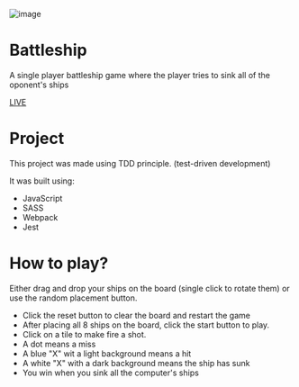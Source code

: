 ![image](https://user-images.githubusercontent.com/95282692/151598419-570f739e-2e87-43d9-80bd-5863d00eef57.png)

# Battleship
A single player battleship game where the player tries to sink all of the oponent's ships

[LIVE](morepog.github.io/battleship)
# Project
This project was made using TDD principle. (test-driven development)

It was built using:
- JavaScript
- SASS
- Webpack
- Jest

# How to play?
Either drag and drop your ships on the board (single click to rotate them) or use the random placement button.

- Click the reset button to clear the board and restart the game
- After placing all 8 ships on the board, click the start button to play.
- Click on a tile to make fire a shot.
- A dot means a miss
- A blue "X" wit a light background means a hit
- A white "X" with a dark background means the ship has sunk
- You win when you sink all the computer's ships
